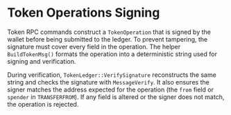 # Token Operations Signing

Token RPC commands construct a `TokenOperation` that is signed by the wallet
before being submitted to the ledger. To prevent tampering, the signature must
cover every field in the operation. The helper `BuildTokenMsg()` formats the
operation into a deterministic string used for signing and verification.

During verification, `TokenLedger::VerifySignature` reconstructs the same string
and checks the signature with `MessageVerify`. It also ensures the signer
matches the address expected for the operation (the `from` field or `spender` in
`TRANSFERFROM`). If any field is altered or the signer does not match, the
operation is rejected.

